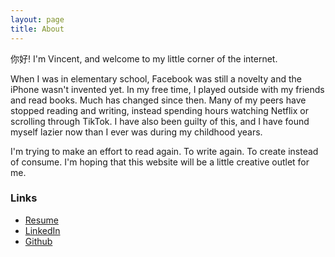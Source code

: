 ```yaml
---
layout: page
title: About
---
```


你好! I'm Vincent, and welcome to my little corner of the internet. 

When I was in elementary school, Facebook was still a novelty and the iPhone wasn't invented yet. In my free time, I played outside with my friends and read books. Much has changed since then. Many of my peers have stopped reading and writing, instead spending hours watching Netflix or scrolling through TikTok. I have also been guilty of this, and I have found myself lazier now than I ever was during my childhood years.

I'm trying to make an effort to read again. To write again. To create instead of consume. I'm hoping that this website will be a little creative outlet for me.

### Links
+ <a href="/assets/files/CV_Wei Sheng Hwang.pdf">Resume</a>
+ [LinkedIn](https://www.linkedin.com/in/wshwang/)
+ [Github](https://github.com/tnecniv22)


